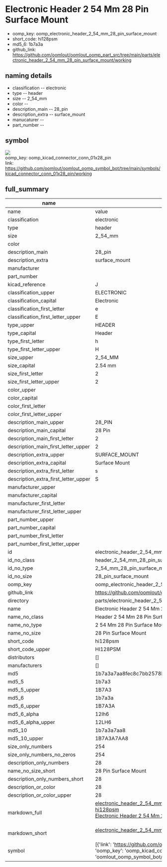 # Electronic Header 2 54 Mm 28 Pin Surface Mount

  
* oomp_key: oomp_electronic_header_2_54_mm_28_pin_surface_mount 
* short_code: hi128psm
* md5_6: 1b7a3a  
* github_link: https://github.com/oomlout/oomlout_oomp_part_src/tree/main/parts/electronic_header_2_54_mm_28_pin_surface_mount/working  
## naming details
* classification -- electronic
* type -- header
* size -- 2_54_mm
* color -- 
* description_main -- 28_pin
* description_extra -- surface_mount
* manucaturer -- 
* part_number -- 



## symbol

![](symbol/{index}}/working/working_600.png)  
oomp_key: oomp_kicad_connector_conn_01x28_pin  
link: https://github.com/oomlout/oomlout_oomp_symbol_bot/tree/main/symbols/kicad_connector_conn_01x28_pin/working  


## full_summary
| name | value | 
| --- | --- | 
| name | value | 
| classification | electronic | 
| type | header | 
| size | 2_54_mm | 
| color |  | 
| description_main | 28_pin | 
| description_extra | surface_mount | 
| manufacturer |  | 
| part_number |  | 
| kicad_reference | J | 
| classification_upper | ELECTRONIC | 
| classification_capital | Electronic | 
| classification_first_letter | e | 
| classification_first_letter_upper | E | 
| type_upper | HEADER | 
| type_capital | Header | 
| type_first_letter | h | 
| type_first_letter_upper | H | 
| size_upper | 2_54_MM | 
| size_capital | 2.54 mm | 
| size_first_letter | 2 | 
| size_first_letter_upper | 2 | 
| color_upper |  | 
| color_capital |  | 
| color_first_letter |  | 
| color_first_letter_upper |  | 
| description_main_upper | 28_PIN | 
| description_main_capital | 28 Pin | 
| description_main_first_letter | 2 | 
| description_main_first_letter_upper | 2 | 
| description_extra_upper | SURFACE_MOUNT | 
| description_extra_capital | Surface Mount | 
| description_extra_first_letter | s | 
| description_extra_first_letter_upper | S | 
| manufacturer_upper |  | 
| manufacturer_capital |  | 
| manufacturer_first_letter |  | 
| manufacturer_first_letter_upper |  | 
| part_number_upper |  | 
| part_number_capital |  | 
| part_number_first_letter |  | 
| part_number_first_letter_upper |  | 
| id | electronic_header_2_54_mm_28_pin_surface_mount | 
| id_no_class | header_2_54_mm_28_pin_surface_mount | 
| id_no_type | 2_54_mm_28_pin_surface_mount | 
| id_no_size | 28_pin_surface_mount | 
| oomp_key | oomp_electronic_header_2_54_mm_28_pin_surface_mount | 
| github_link | https://github.com/oomlout/oomlout_oomp_part_src/tree/main/parts/electronic_header_2_54_mm_28_pin_surface_mount/working | 
| directory | parts/electronic_header_2_54_mm_28_pin_surface_mount | 
| name | Electronic Header 2 54 Mm 28 Pin Surface Mount | 
| name_no_class | Header 2 54 Mm 28 Pin Surface Mount | 
| name_no_type | 2 54 Mm 28 Pin Surface Mount | 
| name_no_size | 28 Pin Surface Mount | 
| short_code | hi128psm | 
| short_code_upper | HI128PSM | 
| distributors | [] | 
| manufacturers | [] | 
| md5 | 1b7a3a7aa8fec8c7bb2578b64abfc9a9 | 
| md5_5 | 1b7a3 | 
| md5_5_upper | 1B7A3 | 
| md5_6 | 1b7a3a | 
| md5_6_upper | 1B7A3A | 
| md5_6_alpha | 12lh6 | 
| md5_6_alpha_upper | 12LH6 | 
| md5_10 | 1b7a3a7aa8 | 
| md5_10_upper | 1B7A3A7AA8 | 
| size_only_numbers | 254 | 
| size_only_numbers_no_zeros | 254 | 
| description_only_numbers | 28 | 
| name_no_size_short | 28 Pin Surface Mount | 
| description_only_numbers_short | 28 | 
| description_or_color | 28 | 
| description_or_color_upper | 28 | 
| markdown_full | [electronic_header_2_54_mm_28_pin_surface_mount](https://github.com/oomlout/oomlout_oomp_part_src/tree/main/parts/electronic_header_2_54_mm_28_pin_surface_mount/working)<br>[hi128psm](https://github.com/oomlout/oomlout_oomp_part_src/tree/main/parts/electronic_header_2_54_mm_28_pin_surface_mount/working)<br>[Electronic Header 2 54 Mm 28 Pin Surface Mount](https://github.com/oomlout/oomlout_oomp_part_src/tree/main/parts/electronic_header_2_54_mm_28_pin_surface_mount/working)<br><br> | 
| markdown_short | [electronic_header_2_54_mm_28_pin_surface_mount](https://github.com/oomlout/oomlout_oomp_part_src/tree/main/parts/electronic_header_2_54_mm_28_pin_surface_mount/working)<br><br> | 
| symbol | [{'link': 'https://github.com/oomlout/oomlout_oomp_symbol_bot/tree/main/symbols/kicad_connector_conn_01x28_pin', 'oomp_key': 'oomp_kicad_connector_conn_01x28_pin', 'directory': 'oomlout_oomp_symbol_bot/symbols/kicad_connector_conn_01x28_pin//working/working.kicad_sym', 'index': 0}] | 
